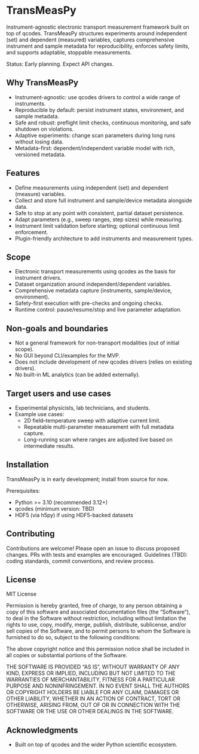 # TransMeasPy

Instrument-agnostic electronic transport measurement framework built on top of qcodes. TransMeasPy structures experiments around independent (set) and dependent (measured) variables, captures comprehensive instrument and sample metadata for reproducibility, enforces safety limits, and supports adaptable, stoppable measurements.

Status: Early planning. Expect API changes.

## Why TransMeasPy
- Instrument-agnostic: use qcodes drivers to control a wide range of instruments.
- Reproducible by default: persist instrument states, environment, and sample metadata.
- Safe and robust: preflight limit checks, continuous monitoring, and safe shutdown on violations.
- Adaptive experiments: change scan parameters during long runs without losing data.
- Metadata-first: dependent/independent variable model with rich, versioned metadata.

## Features
- Define measurements using independent (set) and dependent (measure) variables.
- Collect and store full instrument and sample/device metadata alongside data.
- Safe to stop at any point with consistent, partial dataset persistence.
- Adapt parameters (e.g., sweep ranges, step sizes) while measuring.
- Instrument limit validation before starting; optional continuous limit enforcement.
- Plugin-friendly architecture to add instruments and measurement types.

## Scope
- Electronic transport measurements using qcodes as the basis for instrument drivers.
- Dataset organization around independent/dependent variables.
- Comprehensive metadata capture (instruments, sample/device, environment).
- Safety-first execution with pre-checks and ongoing checks.
- Runtime control: pause/resume/stop and live parameter adaptation.

## Non-goals and boundaries
- Not a general framework for non-transport modalities (out of initial scope).
- No GUI beyond CLI/examples for the MVP.
- Does not include development of new qcodes drivers (relies on existing drivers).
- No built-in ML analytics (can be added externally).

## Target users and use cases
- Experimental physicists, lab technicians, and students.
- Example use cases:
  - 2D field–temperature sweep with adaptive current limit.
  - Repeatable multi-parameter measurement with full metadata capture.
  - Long-running scan where ranges are adjusted live based on intermediate results.

## Installation
TransMeasPy is in early development; install from source for now.

Prerequisites:
- Python >= 3.10 (recommended 3.12+)
- qcodes (minimum version: TBD)
- HDF5 (via h5py) if using HDF5-backed datasets


## Contributing
Contributions are welcome! Please open an issue to discuss proposed changes. PRs with tests and examples are encouraged.
Guidelines (TBD): coding standards, commit conventions, and review process.

## License
MIT License

Permission is hereby granted, free of charge, to any person obtaining a copy of this software and associated documentation files (the “Software”), to deal in the Software without restriction, including without limitation the rights to use, copy, modify, merge, publish, distribute, sublicense, and/or sell copies of the Software, and to permit persons to whom the Software is furnished to do so, subject to the following conditions:

The above copyright notice and this permission notice shall be included in all copies or substantial portions of the Software.

THE SOFTWARE IS PROVIDED “AS IS”, WITHOUT WARRANTY OF ANY KIND, EXPRESS OR IMPLIED, INCLUDING BUT NOT LIMITED TO THE WARRANTIES OF MERCHANTABILITY, FITNESS FOR A PARTICULAR PURPOSE AND NONINFRINGEMENT. IN NO EVENT SHALL THE AUTHORS OR COPYRIGHT HOLDERS BE LIABLE FOR ANY CLAIM, DAMAGES OR OTHER LIABILITY, WHETHER IN AN ACTION OF CONTRACT, TORT OR OTHERWISE, ARISING FROM, OUT OF OR IN CONNECTION WITH THE SOFTWARE OR THE USE OR OTHER DEALINGS IN THE SOFTWARE.

## Acknowledgments
- Built on top of qcodes and the wider Python scientific ecosystem.